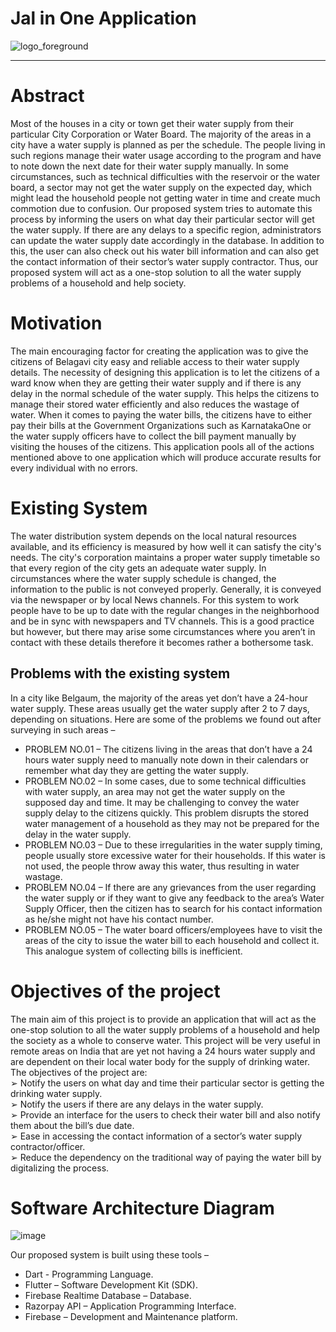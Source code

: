 # Jal in One Application

![logo_foreground](https://github.com/SourabhGPatil/Jal-in-One-App/assets/81312909/8f56cea4-d261-46ac-a540-706e88f61e00)

------------
# Abstract
Most of the houses in a city or town get their water supply from their particular City
Corporation or Water Board. The majority of the areas in a city have a water supply
is planned as per the schedule. The people living in such regions manage their water
usage according to the program and have to note down the next date for their water
supply manually.
In some circumstances, such as technical difficulties with the reservoir or the water
board, a sector may not get the water supply on the expected day, which might lead
the household people not getting water in time and create much commotion due to
confusion. Our proposed system tries to automate this process by informing the users
on what day their particular sector will get the water supply.
If there are any delays to a specific region, administrators can update the water
supply date accordingly in the database. In addition to this, the user can also check
out his water bill information and can also get the contact information of their
sector’s water supply contractor. Thus, our proposed system will act as a one-stop
solution to all the water supply problems of a household and help society.

# Motivation
The main encouraging factor for creating the application was to give the citizens of Belagavi
city easy and reliable access to their water supply details. The necessity of designing this
application is to let the citizens of a ward know when they are getting their water supply and if
there is any delay in the normal schedule of the water supply. This helps the citizens to manage
their stored water efficiently and also reduces the wastage of water. When it comes to paying
the water bills, the citizens have to either pay their bills at the Government Organizations such
as KarnatakaOne or the water supply officers have to collect the bill payment manually by
visiting the houses of the citizens. This application pools all of the actions mentioned above to
one application which will produce accurate results for every individual with no errors.

# Existing System
The water distribution system depends on the local natural resources available, and its efficiency
is measured by how well it can satisfy the city's needs. The city's corporation maintains a proper
water supply timetable so that every region of the city gets an adequate water supply. In
circumstances where the water supply schedule is changed, the information to the public is not
conveyed properly. Generally, it is conveyed via the newspaper or by local News channels. For
this system to work people have to be up to date with the regular changes in the neighborhood and
be in sync with newspapers and TV channels. This is a good practice but however, but there may
arise some circumstances where you aren’t in contact with these details therefore it becomes rather
a bothersome task.

## Problems with the existing system
In a city like Belgaum, the majority of the areas yet don’t have a 24-hour water supply. These
areas usually get the water supply after 2 to 7 days, depending on situations. Here are some of the
problems we found out after surveying in such areas –
- PROBLEM NO.01 –
The citizens living in the areas that don’t have a 24 hours water supply need to manually note
down in their calendars or remember what day they are getting the water supply.
- PROBLEM NO.02 –
In some cases, due to some technical difficulties with water supply, an area may not get the water
supply on the supposed day and time. It may be challenging to convey the water supply delay to
the citizens quickly. This problem disrupts the stored water management of a household as they
may not be prepared for the delay in the water supply.
- PROBLEM NO.03 –
Due to these irregularities in the water supply timing, people usually store excessive water for
their households. If this water is not used, the people throw away this water, thus resulting in
water wastage.
- PROBLEM NO.04 –
If there are any grievances from the user regarding the water supply or if they want to give any
feedback to the area’s Water Supply Officer, then the citizen has to search for his contact
information as he/she might not have his contact number.
- PROBLEM NO.05 –
The water board officers/employees have to visit the areas of the city to issue the water bill to
each household and collect it. This analogue system of collecting bills is inefficient.

# Objectives of the project
The main aim of this project is to provide an application that will act as the one-stop solution to
all the water supply problems of a household and help the society as a whole to conserve water.
This project will be very useful in remote areas on India that are yet not having a 24 hours water
supply and are dependent on their local water body for the supply of drinking water.
The objectives of the project are: <br/>
➢ Notify the users on what day and time their particular sector is getting the drinking water
supply. <br/>
➢ Notify the users if there are any delays in the water supply. <br/>
➢ Provide an interface for the users to check their water bill and also notify them about the bill’s
due date. <br/>
➢ Ease in accessing the contact information of a sector’s water supply contractor/officer. <br/>
➢ Reduce the dependency on the traditional way of paying the water bill by digitalizing the
process. <br/>

# Software Architecture Diagram
![image](https://github.com/SourabhGPatil/Jal-in-One-App/assets/81312909/0ec1d5e2-6fbf-4e77-aeac-b93a67731000)

Our proposed system is built using these tools –
* Dart - Programming Language.
* Flutter – Software Development Kit (SDK).
* Firebase Realtime Database – Database.
* Razorpay API – Application Programming Interface.
* Firebase – Development and Maintenance platform.
